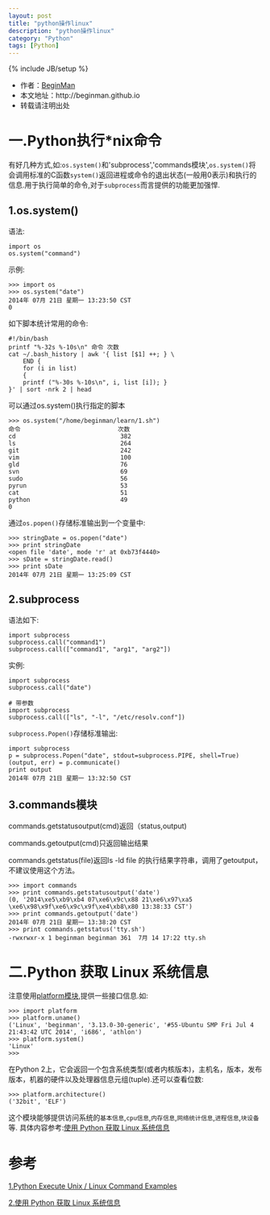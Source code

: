 ```yaml
---
layout: post
title: "python操作linux"
description: "python操作linux"
category: "Python"
tags: [Python]
---
```

{% include JB/setup %}
<ul>
    <li>作者：<a href="http://weibo.com/beginman" target="blank">BeginMan</a></li>
    <li>本文地址：http://beginman.github.io</li>
    <li>转载请注明出处</li>
</ul>
<h1>一.Python执行*nix命令</h1>

<p>有好几种方式,如:<code>os.system()</code>和'subprocess','commands模块',<code>os.system()</code>将会调用标准的C函数<code>system()</code>返回进程或命令的退出状态(一般用0表示)和执行的信息.用于执行简单的命令,对于<code>subprocess</code>而言提供的功能更加强悍.</p>

<!--more-->

<h2>1.os.system()</h2>

<p>语法:</p>

<pre><code>import os
os.system("command")
</code></pre>

<p>示例:</p>

<pre><code>&gt;&gt;&gt; import os
&gt;&gt;&gt; os.system("date")
2014年 07月 21日 星期一 13:23:50 CST
0
</code></pre>

<p>如下脚本统计常用的命令:</p>

<pre><code>#!/bin/bash 
printf "%-32s %-10s\n" 命令 次数
cat ~/.bash_history | awk '{ list [$1] ++; } \
    END {
    for (i in list)
    {
    printf ("%-30s %-10s\n", i, list [i]); }
}' | sort -nrk 2 | head
</code></pre>

<p>可以通过os.system()执行指定的脚本</p>

<pre><code>&gt;&gt;&gt; os.system("/home/beginman/learn/1.sh")
命令                           次数    
cd                             382       
ls                             264       
git                            242       
vim                            100       
gld                            76        
svn                            69        
sudo                           56        
pyrun                          53        
cat                            51        
python                         49        
0
</code></pre>

<p>通过<code>os.popen()</code>存储标准输出到一个变量中:</p>

<pre><code>&gt;&gt;&gt; stringDate = os.popen("date")
&gt;&gt;&gt; print stringDate
&lt;open file 'date', mode 'r' at 0xb73f4440&gt;
&gt;&gt;&gt; sDate = stringDate.read()
&gt;&gt;&gt; print sDate
2014年 07月 21日 星期一 13:25:09 CST
</code></pre>

<h2>2.subprocess</h2>

<p>语法如下:</p>

<pre><code>import subprocess
subprocess.call("command1")
subprocess.call(["command1", "arg1", "arg2"])
</code></pre>

<p>实例:</p>

<pre><code>import subprocess
subprocess.call("date")

# 带参数
import subprocess
subprocess.call(["ls", "-l", "/etc/resolv.conf"])
</code></pre>

<p><code>subprocess.Popen()</code>存储标准输出:</p>

<pre><code>import subprocess
p = subprocess.Popen("date", stdout=subprocess.PIPE, shell=True)
(output, err) = p.communicate()
print output    
2014年 07月 21日 星期一 13:32:50 CST
</code></pre>

<h2>3.commands模块</h2>

<p>commands.getstatusoutput(cmd)返回（status,output)</p>

<p>commands.getoutput(cmd)只返回输出结果</p>

<p>commands.getstatus(file)返回ls -ld file 的执行结果字符串，调用了getoutput，不建议使用这个方法。</p>

<pre><code>&gt;&gt;&gt; import commands
&gt;&gt;&gt; print commands.getstatusoutput('date')
(0, '2014\xe5\xb9\xb4 07\xe6\x9c\x88 21\xe6\x97\xa5 \xe6\x98\x9f\xe6\x9c\x9f\xe4\xb8\x80 13:38:33 CST')
&gt;&gt;&gt; print commands.getoutput('date')
2014年 07月 21日 星期一 13:38:20 CST
&gt;&gt;&gt; print commands.getstatus('tty.sh')
-rwxrwxr-x 1 beginman beginman 361  7月 14 17:22 tty.sh
</code></pre>

<h1>二.Python 获取 Linux 系统信息</h1>

<p>注意使用<a href="https://docs.python.org/2/library/platform.html">platform模块</a>,提供一些接口信息.如:</p>

<pre><code>&gt;&gt;&gt; import platform
&gt;&gt;&gt; platform.uname()
('Linux', 'beginman', '3.13.0-30-generic', '#55-Ubuntu SMP Fri Jul 4 21:43:42 UTC 2014', 'i686', 'athlon')
&gt;&gt;&gt; platform.system()
'Linux'
&gt;&gt;&gt; 
</code></pre>

<p>在Python 2上，它会返回一个包含系统类型(或者内核版本)，主机名，版本，发布版本，机器的硬件以及处理器信息元组(tuple).还可以查看位数:</p>

<pre><code>&gt;&gt;&gt; platform.architecture()
('32bit', 'ELF')
</code></pre>

<p>这个模块能够提供访问系统的<code>基本信息</code>,<code>cpu信息</code>,<code>内存信息</code>,<code>网络统计信息</code>,<code>进程信息</code>,<code>块设备</code>等. 具体内容参考:<a href="http://www.oschina.net/translate/linux-system-mining-with-python">使用 Python 获取 Linux 系统信息</a></p>

<h1>参考</h1>

<p><a href="http://www.cyberciti.biz/faq/python-execute-unix-linux-command-examples/">1.Python Execute Unix / Linux Command Examples</a></p>

<p><a href="http://www.oschina.net/translate/linux-system-mining-with-python">2.使用 Python 获取 Linux 系统信息</a></p>
